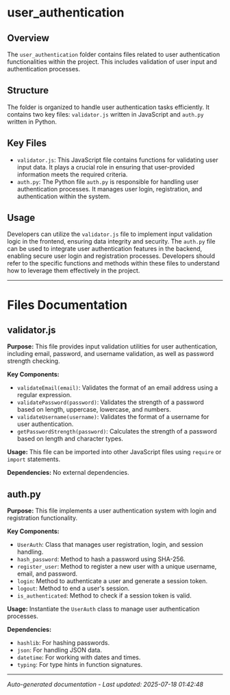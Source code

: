 # user_authentication

## Overview
The `user_authentication` folder contains files related to user authentication functionalities within the project. This includes validation of user input and authentication processes.

## Structure
The folder is organized to handle user authentication tasks efficiently. It contains two key files: `validator.js` written in JavaScript and `auth.py` written in Python.

## Key Files
- `validator.js`: This JavaScript file contains functions for validating user input data. It plays a crucial role in ensuring that user-provided information meets the required criteria.
- `auth.py`: The Python file `auth.py` is responsible for handling user authentication processes. It manages user login, registration, and authentication within the system.

## Usage
Developers can utilize the `validator.js` file to implement input validation logic in the frontend, ensuring data integrity and security. The `auth.py` file can be used to integrate user authentication features in the backend, enabling secure user login and registration processes. Developers should refer to the specific functions and methods within these files to understand how to leverage them effectively in the project.

---

# Files Documentation

## validator.js

**Purpose:** This file provides input validation utilities for user authentication, including email, password, and username validation, as well as password strength checking.

**Key Components:**
- `validateEmail(email)`: Validates the format of an email address using a regular expression.
- `validatePassword(password)`: Validates the strength of a password based on length, uppercase, lowercase, and numbers.
- `validateUsername(username)`: Validates the format of a username for user authentication.
- `getPasswordStrength(password)`: Calculates the strength of a password based on length and character types.

**Usage:** This file can be imported into other JavaScript files using `require` or `import` statements.

**Dependencies:** No external dependencies.

## auth.py

**Purpose:** This file implements a user authentication system with login and registration functionality.

**Key Components:**
- `UserAuth`: Class that manages user registration, login, and session handling.
- `hash_password`: Method to hash a password using SHA-256.
- `register_user`: Method to register a new user with a unique username, email, and password.
- `login`: Method to authenticate a user and generate a session token.
- `logout`: Method to end a user's session.
- `is_authenticated`: Method to check if a session token is valid.

**Usage:** Instantiate the `UserAuth` class to manage user authentication processes.

**Dependencies:**
- `hashlib`: For hashing passwords.
- `json`: For handling JSON data.
- `datetime`: For working with dates and times.
- `typing`: For type hints in function signatures.

---
*Auto-generated documentation - Last updated: 2025-07-18 01:42:48*
